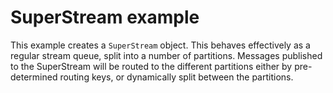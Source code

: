 # SuperStream example

This example creates a `SuperStream` object. This behaves effectively as a regular stream queue, split into
a number of partitions. Messages published to the SuperStream will be routed to the different partitions
either by pre-determined routing keys, or dynamically split between the partitions.
